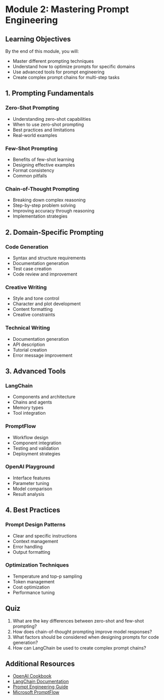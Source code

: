 # Module 2: Mastering Prompt Engineering

## Learning Objectives
By the end of this module, you will:
- Master different prompting techniques
- Understand how to optimize prompts for specific domains
- Use advanced tools for prompt engineering
- Create complex prompt chains for multi-step tasks

## 1. Prompting Fundamentals

### Zero-Shot Prompting
- Understanding zero-shot capabilities
- When to use zero-shot prompting
- Best practices and limitations
- Real-world examples

### Few-Shot Prompting
- Benefits of few-shot learning
- Designing effective examples
- Format consistency
- Common pitfalls

### Chain-of-Thought Prompting
- Breaking down complex reasoning
- Step-by-step problem solving
- Improving accuracy through reasoning
- Implementation strategies

## 2. Domain-Specific Prompting

### Code Generation
- Syntax and structure requirements
- Documentation generation
- Test case creation
- Code review and improvement

### Creative Writing
- Style and tone control
- Character and plot development
- Content formatting
- Creative constraints

### Technical Writing
- Documentation generation
- API description
- Tutorial creation
- Error message improvement

## 3. Advanced Tools

### LangChain
- Components and architecture
- Chains and agents
- Memory types
- Tool integration

### PromptFlow
- Workflow design
- Component integration
- Testing and validation
- Deployment strategies

### OpenAI Playground
- Interface features
- Parameter tuning
- Model comparison
- Result analysis

## 4. Best Practices

### Prompt Design Patterns
- Clear and specific instructions
- Context management
- Error handling
- Output formatting

### Optimization Techniques
- Temperature and top-p sampling
- Token management
- Cost optimization
- Performance tuning

## Quiz
1. What are the key differences between zero-shot and few-shot prompting?
2. How does chain-of-thought prompting improve model responses?
3. What factors should be considered when designing prompts for code generation?
4. How can LangChain be used to create complex prompt chains?

## Additional Resources
- [OpenAI Cookbook](https://github.com/openai/openai-cookbook)
- [LangChain Documentation](https://python.langchain.com/docs)
- [Prompt Engineering Guide](https://www.promptingguide.ai)
- [Microsoft PromptFlow](https://microsoft.github.io/promptflow)
